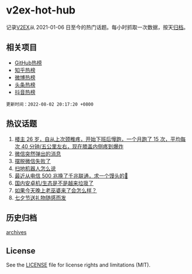# v2ex-hot-hub

 记录[V2EX](https://www.v2ex.com/)从 2021-01-06 日至今的热门话题。每小时抓取一次数据，按天[归档](archives)。
 
 ## 相关项目

- [GitHub热榜](https://github.com/snaildev/github-hot-hub)
- [知乎热榜](https://github.com/snaildev/zhihu-hot-hub)
- [微博热榜](https://github.com/snaildev/weibo-hot-hub)
- [头条热榜](https://github.com/snaildev/toutiao-hot-hub)
- [抖音热榜](https://github.com/snaildev/douyin-hot-hub)


 `更新时间：2022-08-02 20:17:20 +0800`

## 热议话题

1. [楼主 26 岁，自从上次颈椎疼，开始下班后慢跑，一个月跑了 15 次，平均每次 40 分钟/五公里左右，现在膝盖内侧疼到爆炸](https://www.v2ex.com/t/870144)
1. [微信突然弹出的消息](https://www.v2ex.com/t/870065)
1. [摆脱微信失败了](https://www.v2ex.com/t/870094)
1. [扫地机器人怎么说](https://www.v2ex.com/t/870125)
1. [最近从电信 500 兆换了千兆联通，求一个馒头的💊](https://www.v2ex.com/t/870228)
1. [国内安卓机/生态是不是越来垃圾了](https://www.v2ex.com/t/870218)
1. [如果今天晚上老巫婆来了会怎么样？](https://www.v2ex.com/t/870178)
1. [七夕节送礼物随感而发](https://www.v2ex.com/t/870198)

## 历史归档

[archives](archives)

## License

See the [LICENSE](LICENSE) file for license rights and limitations (MIT).

